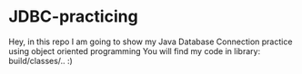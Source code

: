 # JDBC-practicing
Hey, in this repo I am going to show my Java Database Connection practice using object oriented programming
You will find my code in library: build/classes/.. :)
